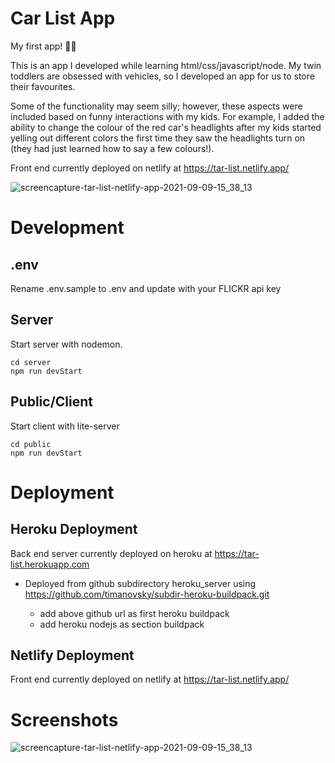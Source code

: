 # Car List App

My first app! 🐱‍💻

This is an app I developed while learning html/css/javascript/node. My twin toddlers are obsessed with vehicles, so I developed an app for us to store their favourites.

Some of the functionality may seem silly; however, these aspects were included based on funny interactions with my kids. For example, I added the ability to change the colour of the red car's headlights after my kids started yelling out different colors the first time they saw the headlights turn on (they had just learned how to say a few colours!).

Front end currently deployed on netlify at https://tar-list.netlify.app/

![screencapture-tar-list-netlify-app-2021-09-09-15_38_13](https://user-images.githubusercontent.com/85373263/132771732-29a3b6da-ca72-43aa-9d8e-3d599d1e105b.png)

# Development

## .env

Rename .env.sample to .env and update with your FLICKR api key

## Server

Start server with nodemon.

```
cd server
npm run devStart
```

## Public/Client

Start client with lite-server

```
cd public
npm run devStart
```

# Deployment

## Heroku Deployment

Back end server currently deployed on heroku at https://tar-list.herokuapp.com

- Deployed from github subdirectory heroku_server using https://github.com/timanovsky/subdir-heroku-buildpack.git

  - add above github url as first heroku buildpack
  - add heroku nodejs as section buildpack

## Netlify Deployment

Front end currently deployed on netlify at https://tar-list.netlify.app/

# Screenshots

![screencapture-tar-list-netlify-app-2021-09-09-15_38_13](https://user-images.githubusercontent.com/85373263/132771732-29a3b6da-ca72-43aa-9d8e-3d599d1e105b.png)
